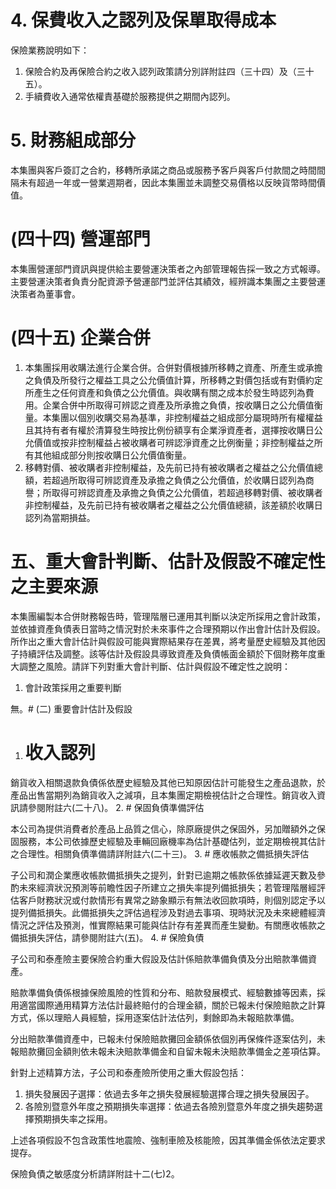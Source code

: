 # 4. 保費收入之認列及保單取得成本

保險業務說明如下：

1. 保險合約及再保險合約之收入認列政策請分別詳附註四（三十四）及（三十五）。
2. 手續費收入通常依權責基礎於服務提供之期間內認列。

# 5. 財務組成部分

本集團與客戶簽訂之合約，移轉所承諾之商品或服務予客戶與客戶付款間之時間間隔未有超過一年或一營業週期者，因此本集團並未調整交易價格以反映貨幣時間價值。

# (四十四) 營運部門

本集團營運部門資訊與提供給主要營運決策者之內部管理報告採一致之方式報導。主要營運決策者負責分配資源予營運部門並評估其績效，經辨識本集團之主要營運決策者為董事會。

# (四十五) 企業合併

1. 本集團採用收購法進行企業合併。合併對價根據所移轉之資產、所產生或承擔之負債及所發行之權益工具之公允價值計算，所移轉之對價包括或有對價約定所產生之任何資產和負債之公允價值。與收購有關之成本於發生時認列為費用。企業合併中所取得可辨認之資產及所承擔之負債，按收購日之公允價值衡量。本集團以個別收購交易為基準，非控制權益之組成部分屬現時所有權權益且其持有者有權於清算發生時按比例份額享有企業淨資產者，選擇按收購日公允價值或按非控制權益占被收購者可辨認淨資產之比例衡量；非控制權益之所有其他組成部分則按收購日公允價值衡量。
2. 移轉對價、被收購者非控制權益，及先前已持有被收購者之權益之公允價值總額，若超過所取得可辨認資產及承擔之負債之公允價值，於收購日認列為商譽；所取得可辨認資產及承擔之負債之公允價值，若超過移轉對價、被收購者非控制權益，及先前已持有被收購者之權益之公允價值總額，該差額於收購日認列為當期損益。

# 五、重大會計判斷、估計及假設不確定性之主要來源

本集團編製本合併財務報告時，管理階層已運用其判斷以決定所採用之會計政策，並依據資產負債表日當時之情況對於未來事件之合理預期以作出會計估計及假設。所作出之重大會計估計與假設可能與實際結果存在差異，將考量歷史經驗及其他因子持續評估及調整。該等估計及假設具導致資產及負債帳面金額於下個財務年度重大調整之風險。請詳下列對重大會計判斷、估計與假設不確定性之說明：

1. 會計政策採用之重要判斷

無。# (二) 重要會計估計及假設

1. # 收入認列

銷貨收入相關退款負債係依歷史經驗及其他已知原因估計可能發生之產品退款，於產品出售當期列為銷貨收入之減項，且本集團定期檢視估計之合理性。銷貨收入資訊請參閱附註六(二十八)。
2. # 保固負債準備評估

本公司為提供消費者於產品上品質之信心，除原廠提供之保固外，另加贈額外之保固服務，本公司依據歷史經驗及車輛回廠機率為估計基礎估列，並定期檢視其估計之合理性。相關負債準備請詳附註六(二十三)。
3. # 應收帳款之備抵損失評估

子公司和潤企業應收帳款備抵損失之提列，針對已逾期之帳款係依據延遲天數及參酌未來經濟狀況預測等前瞻性因子所建立之損失率提列備抵損失；若管理階層經評估客戶財務狀況或付款情形有異常之跡象顯示有無法收回款項時，則個別認定予以提列備抵損失。此備抵損失之評估過程涉及對過去事項、現時狀況及未來總體經濟情況之評估及預測，惟實際結果可能與估計存有差異而產生變動。有關應收帳款之備抵損失評估，請參閱附註六(五)。
4. # 保險負債

子公司和泰產險主要保險合約重大假設及估計係賠款準備負債及分出賠款準備資產。

賠款準備負債係根據保險風險的性質和分布、賠款發展模式、經驗數據等因素，採用適當國際通用精算方法估計最終賠付的合理金額，關於已報未付保險賠款之計算方式，係以理賠人員經驗，採用逐案估計法估列，剩餘即為未報賠款準備。

分出賠款準備資產中，已報未付保險賠款攤回金額係依個別再保條件逐案估列，未報賠款攤回金額則依未報未決賠款準備金和自留未報未決賠款準備金之差項估算。

針對上述精算方法，子公司和泰產險所使用之重大假設包括：

1. 損失發展因子選擇：依過去多年之損失發展經驗選擇合理之損失發展因子。
2. 各險別暨意外年度之預期損失率選擇：依過去各險別暨意外年度之損失趨勢選擇預期損失率之採用。

上述各項假設不包含政策性地震險、強制車險及核能險，因其準備金係依法定要求提存。

保險負債之敏感度分析請詳附註十二(七)2。